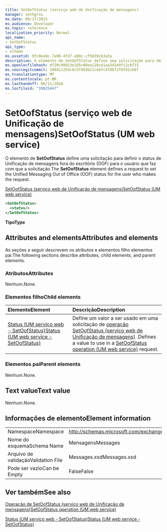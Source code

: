 ```yaml
---
title: SetOofStatus (serviço web de Unificação de mensagens)
manager: sethgros
ms.date: 09/17/2015
ms.audience: Developer
ms.topic: reference
localization_priority: Normal
api_name:
- SetOofStatus
api_type:
- schema
ms.assetid: 9fc0ea9c-7a98-4fd7-a90c-cf5639c63a3a
description: O elemento de SetOofStatus define uma solicitação para definir o status de Unificação de mensagens fora do escritório (OOF) para o usuário que faz com que a solicitação.
ms.openlocfilehash: df28c98013e1d5c00ea120ce1aa342e9fc2c6f31
ms.sourcegitcommit: 34041125dc8c5f993b21cebfc4f8b72f0fd2cb6f
ms.translationtype: MT
ms.contentlocale: pt-BR
ms.lasthandoff: 06/11/2018
ms.locfileid: "19825447"
---
```

# <a name="setoofstatus-um-web-service"></a><span data-ttu-id="59383-103">SetOofStatus (serviço web de Unificação de mensagens)</span><span class="sxs-lookup"><span data-stu-id="59383-103">SetOofStatus (UM web service)</span></span>

<span data-ttu-id="59383-104">O elemento de **SetOofStatus** define uma solicitação para definir o status de Unificação de mensagens fora do escritório (OOF) para o usuário que faz com que a solicitação.</span><span class="sxs-lookup"><span data-stu-id="59383-104">The **SetOofStatus** element defines a request to set the Unified Messaging Out of Office (OOF) status for the user who makes the request.</span></span> 
  
[<span data-ttu-id="59383-105">SetOofStatus (serviço web de Unificação de mensagens)</span><span class="sxs-lookup"><span data-stu-id="59383-105">SetOofStatus (UM web service)</span></span>](setoofstatus-um-web-service.md)
  
```xml
<SetOofStatus>
  <status/>
</SetOofStatus>
```

 <span data-ttu-id="59383-106">**Tipo**</span><span class="sxs-lookup"><span data-stu-id="59383-106">**Type**</span></span>
## <a name="attributes-and-elements"></a><span data-ttu-id="59383-107">Attributes and elements</span><span class="sxs-lookup"><span data-stu-id="59383-107">Attributes and elements</span></span>

<span data-ttu-id="59383-108">As seções a seguir descrevem os atributos e elementos filho elementos pai.</span><span class="sxs-lookup"><span data-stu-id="59383-108">The following sections describe attributes, child elements, and parent elements.</span></span>
  
### <a name="attributes"></a><span data-ttu-id="59383-109">Atributos</span><span class="sxs-lookup"><span data-stu-id="59383-109">Attributes</span></span>

<span data-ttu-id="59383-110">Nenhum.</span><span class="sxs-lookup"><span data-stu-id="59383-110">None.</span></span>
  
### <a name="child-elements"></a><span data-ttu-id="59383-111">Elementos filho</span><span class="sxs-lookup"><span data-stu-id="59383-111">Child elements</span></span>

|<span data-ttu-id="59383-112">**Elemento**</span><span class="sxs-lookup"><span data-stu-id="59383-112">**Element**</span></span>|<span data-ttu-id="59383-113">**Descrição**</span><span class="sxs-lookup"><span data-stu-id="59383-113">**Description**</span></span>|
|:-----|:-----|
|[<span data-ttu-id="59383-114">Status (UM serviço web - SetOofStatus)</span><span class="sxs-lookup"><span data-stu-id="59383-114">Status (UM web service - SetOofStatus)</span></span>](status-um-web-servicesetoofstatus.md) <br/> |<span data-ttu-id="59383-115">Define um valor a ser usado em uma solicitação de [operação SetOofStatus (serviço web de Unificação de mensagens)](setoofstatus-operation-um-web-service.md) .</span><span class="sxs-lookup"><span data-stu-id="59383-115">Defines a value to use in a [SetOofStatus operation (UM web service)](setoofstatus-operation-um-web-service.md) request.</span></span>  <br/> |
   
### <a name="parent-elements"></a><span data-ttu-id="59383-116">Elementos pai</span><span class="sxs-lookup"><span data-stu-id="59383-116">Parent elements</span></span>

<span data-ttu-id="59383-117">Nenhum.</span><span class="sxs-lookup"><span data-stu-id="59383-117">None.</span></span>
  
## <a name="text-value"></a><span data-ttu-id="59383-118">Text value</span><span class="sxs-lookup"><span data-stu-id="59383-118">Text value</span></span>

<span data-ttu-id="59383-119">Nenhum.</span><span class="sxs-lookup"><span data-stu-id="59383-119">None.</span></span>
  
## <a name="element-information"></a><span data-ttu-id="59383-120">Informações de elemento</span><span class="sxs-lookup"><span data-stu-id="59383-120">Element information</span></span>

|||
|:-----|:-----|
|<span data-ttu-id="59383-121">Namespace</span><span class="sxs-lookup"><span data-stu-id="59383-121">Namespace</span></span>  <br/> |http://schemas.microsoft.com/exchange/services/2006/messages  <br/> |
|<span data-ttu-id="59383-122">Nome do esquema</span><span class="sxs-lookup"><span data-stu-id="59383-122">Schema Name</span></span>  <br/> |<span data-ttu-id="59383-123">Mensagens</span><span class="sxs-lookup"><span data-stu-id="59383-123">Messages</span></span>  <br/> |
|<span data-ttu-id="59383-124">Arquivo de validação</span><span class="sxs-lookup"><span data-stu-id="59383-124">Validation File</span></span>  <br/> |<span data-ttu-id="59383-125">Messages.xsd</span><span class="sxs-lookup"><span data-stu-id="59383-125">Messages.xsd</span></span>  <br/> |
|<span data-ttu-id="59383-126">Pode ser vazio</span><span class="sxs-lookup"><span data-stu-id="59383-126">Can be Empty</span></span>  <br/> |<span data-ttu-id="59383-127">False</span><span class="sxs-lookup"><span data-stu-id="59383-127">False</span></span>  <br/> |
   
## <a name="see-also"></a><span data-ttu-id="59383-128">Ver também</span><span class="sxs-lookup"><span data-stu-id="59383-128">See also</span></span>



[<span data-ttu-id="59383-129">Operação de SetOofStatus (serviço web de Unificação de mensagens)</span><span class="sxs-lookup"><span data-stu-id="59383-129">SetOofStatus operation (UM web service)</span></span>](setoofstatus-operation-um-web-service.md)
  
[<span data-ttu-id="59383-130">Status (UM serviço web - SetOofStatus)</span><span class="sxs-lookup"><span data-stu-id="59383-130">Status (UM web service - SetOofStatus)</span></span>](status-um-web-servicesetoofstatus.md)

